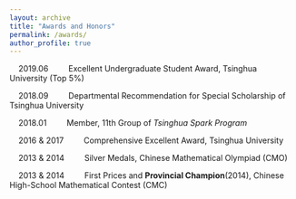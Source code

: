 ```yaml
---
layout: archive
title: "Awards and Honors"
permalink: /awards/
author_profile: true
---
```


&nbsp; &nbsp; 2019.06 &nbsp; &nbsp; &nbsp; &nbsp; Excellent Undergraduate Student Award, Tsinghua University (Top 5\%)

&nbsp; &nbsp; 2018.09 &nbsp; &nbsp; &nbsp; &nbsp; Departmental Recommendation for Special Scholarship of Tsinghua University

&nbsp; &nbsp; 2018.01 &nbsp; &nbsp; &nbsp; &nbsp; Member, 11th Group of *Tsinghua Spark Program*

&nbsp; &nbsp; 2016 \& 2017 &nbsp; &nbsp; &nbsp; &nbsp; Comprehensive Excellent Award, Tsinghua University

&nbsp; &nbsp; 2013 \& 2014 &nbsp; &nbsp; &nbsp; &nbsp; Silver Medals, Chinese Mathematical Olympiad (CMO)

&nbsp; &nbsp; 2013 \& 2014 &nbsp; &nbsp; &nbsp; &nbsp; First Prices and **Provincial Champion**(2014), Chinese High-School Mathematical Contest (CMC)



